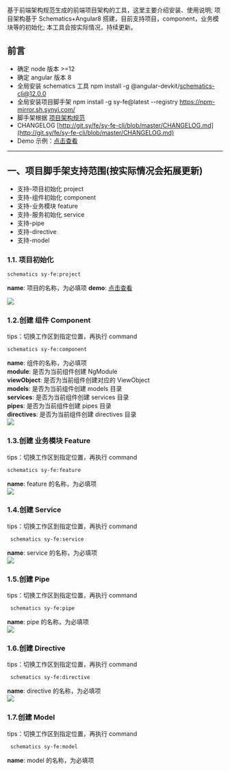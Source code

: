 
基于前端架构规范生成的前端项目架构的工具，这里主要介绍安装、使用说明; 项目架构基于 Schematics+Angular8 搭建，目前支持项目，component，业务模块等的初始化; 本工具会按实际情况，持续更新。

## 前言

- 确定 node 版本 >=12
- 确定 angular 版本 8
- 全局安装 schematics 工具 npm install -g @angular-devkit/schematics-cli@12.0.0
- 全局安装项目脚手架 npm install -g sy-fe@latest --registry https://npm-mirror.sh.synyi.com/
- 脚手架根据  [项目架构规范](https://wiki.synyi.com/pages/viewpage.action?pageId=24935586)
- CHANGELOG [http://git.sy/fe/sy-fe-cli/blob/master/CHANGELOG.md](http://git.sy/fe/sy-fe-cli/blob/master/CHANGELOG.md)
- Demo 示例：[点击查看](http://auto-project-1815-dev.sy/guidance)

---

## 一、项目脚手架支持范围(按实际情况会拓展更新)

- 支持-项目初始化 project
- 支持-组件初始化 component
- 支持-业务模块 feature
- 支持-服务初始化 service
- 支持-pipe
- 支持-directive
- 支持-model

### 1.1. 项目初始化

```
schematics sy-fe:project
```

**name**: 项目的名称，为必填项 **demo**: [点击查看](http://auto-project-1815-dev.sy/guidance)

![](/download/attachments/182485832/init-project.png?version=1&modificationDate=1735868168779&api=v2)

### 1.2.创建 组件 Component

tips：切换工作区到指定位置，再执行 command

```
schematics sy-fe:component
```

**name**: 组件的名称，为必填项  
**module**: 是否为当前组件创建 NgModule  
**viewObject**: 是否为当前组件创建对应的 ViewObject  
**models**: 是否为当前组件创建 models 目录  
**services**: 是否为当前组件创建 services 目录  
**pipes**: 是否为当前组件创建 pipes 目录  
**directives**: 是否为当前组件创建 directives 目录  
![](/download/attachments/182485832/init-component.png?version=1&modificationDate=1735868169081&api=v2)

### 1.3.创建 业务模块 Feature

tips：切换工作区到指定位置，再执行 command

```
schematics sy-fe:feature
```

**name**: feature 的名称，为必填项  
![](/download/attachments/182485832/init-feature.png?version=1&modificationDate=1735868168994&api=v2)

### 1.4.创建 Service

tips：切换工作区到指定位置，再执行 command

```
 schematics sy-fe:service
```

**name**: service 的名称，为必填项  
![](/download/attachments/182485832/init-service.png?version=1&modificationDate=1735868168678&api=v2)

### 1.5.创建 Pipe

tips：切换工作区到指定位置，再执行 command

```
 schematics sy-fe:pipe
```

**name**: pipe 的名称，为必填项  
![](/download/attachments/182485832/init-pipe.png?version=1&modificationDate=1735868168943&api=v2)

### 1.6.创建 Directive

tips：切换工作区到指定位置，再执行 command

```
 schematics sy-fe:directive
```

**name**: directive 的名称，为必填项  
![](/download/attachments/182485832/init-directive.png?version=1&modificationDate=1735868169042&api=v2)

### 1.7.创建 Model

tips：切换工作区到指定位置，再执行 command

```
 schematics sy-fe:model
```

**name**: model 的名称，为必填项
